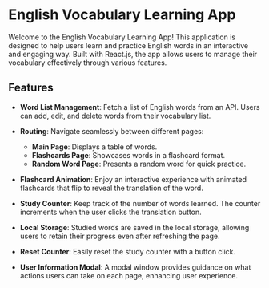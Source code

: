 # English Vocabulary Learning App

Welcome to the English Vocabulary Learning App! This application is designed to help users learn and practice English words in an interactive and engaging way. Built with React.js, the app allows users to manage their vocabulary effectively through various features.

## Features

-   **Word List Management**: Fetch a list of English words from an API. Users can add, edit, and delete words from their vocabulary list.
-   **Routing**: Navigate seamlessly between different pages:

    -   **Main Page**: Displays a table of words.
    -   **Flashcards Page**: Showcases words in a flashcard format.
    -   **Random Word Page**: Presents a random word for quick practice.

-   **Flashcard Animation**: Enjoy an interactive experience with animated flashcards that flip to reveal the translation of the word.

-   **Study Counter**: Keep track of the number of words learned. The counter increments when the user clicks the translation button.

-   **Local Storage**: Studied words are saved in the local storage, allowing users to retain their progress even after refreshing the page.

-   **Reset Counter**: Easily reset the study counter with a button click.

-   **User Information Modal**: A modal window provides guidance on what actions users can take on each page, enhancing user experience.
